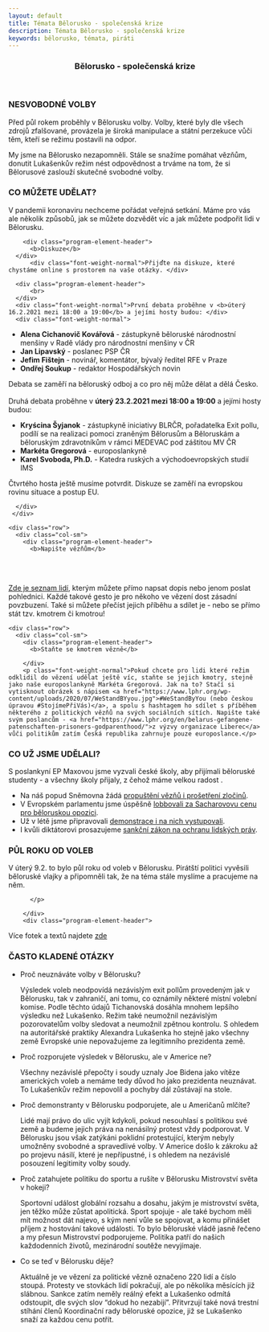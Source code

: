 ```yaml
---
layout: default
title: Témata Bělorusko - společenská krize
description: Témata Bělorusko - společenská krize
keywords: bělorusko, témata, piráti
---
```

<link href="/css/customs.css" rel="stylesheet">
<section >
  <div class="container" id="headline">
<div class="o-section">


<section >
  <div class="container">
   <div class="row">
    <div class="col-sm">
     <div class="o-section-inner">
         <header class="c-page-header">
            <h1 itemprop="headline" class="c-page-title">Bělorusko - společenská krize</h1>
         </header>
     </div>
    </div>
   </div>
  </div>
</section>
<section  class="invert" >
  <div class="container">
   <div class="row">
    <div class="col-sm">
	    <div class="program-element-header">
          <h3>NESVOBODNÉ VOLBY</h3>
      </div>
    </div>
   </div>
  </div>
</section>
<section >
  <div class="container">
    <div class="row">
      <div class="col-sm">
  	    <div class="program-element-header">
	  	    <p class="font-weight-normal">Před půl rokem proběhly v Bělorusku volby. Volby, které byly dle všech zdrojů zfalšované, provázela je široká manipulace a státní perzekuce vůči těm, kteří se režimu postavili na odpor.</p>
        </div>
  	    <div class="program-element-header">
	       	<p class="font-weight-normal">My jsme na Bělorusko nezapomněli. Stále se snažíme pomáhat vězňům, donutit Lukašenkův režim nést odpovědnost a trváme na tom, že si Bělorusové zaslouží skutečné svobodné volby.</p>
        </div>
      </div>
    </div>
  </div>
</section>

<section class="invert">
  <div class="container">
    <div class="row">
      <div class="col-sm">
	      <div class="program-element-header">
          <h3>CO MŮŽETE UDĚLAT?</h3>
        </div>
      </div>
    </div>
  </div>
</section>


<section>
  <div class="container">
    <div class="row">
      <div class="col-sm">
	      <div class="program-element-header">
		      <p class="font-weight-normal">V pandemii koronaviru nechceme pořádat veřejná setkání. Máme pro vás ale několik způsobů, jak se můžete dozvědět víc a jak můžete podpořit lidi v Bělorusku. </p>
       </div>

	    <div class="program-element-header">
          <b>Diskuze</b>
      </div>
		  <div class="font-weight-normal">Přijďte na diskuze, které chystáme online s prostorem na vaše otázky. </div>

      <div class="program-element-header">
          <br>
      </div>
      <div class="font-weight-normal">První debata proběhne v <b>úterý 16.2.2021 mezi 18:00 a 19:00</b> a jejími hosty budou: </div>
      <div class="font-weight-normal">
<ul>
<li><b>Alena Cichanovič Kovářová</b> - zástupkyně běloruské národnostní menšiny v Radě vlády pro národnostní menšiny v ČR</li>
<li><b>Jan Lipavský</b> - poslanec PSP ČR</li>
<li><b>Jefim Fištejn</b> - novinář, komentátor, bývalý ředitel RFE v Praze</li>
<li><b>Ondřej Soukup</b> - redaktor Hospodářských novin</li>
</ul>
Debata se zaměří na běloruský odboj a co pro něj může dělat a dělá Česko.
  </div>

  <div class="program-element-header">
      <br>
  </div>
		  <div class="font-weight-normal">Druhá debata proběhne v <b>úterý 23.2.2021 mezi 18:00 a 19:00</b> a jejími hosty budou:</div>
      <div class="font-weight-normal">
  <ul>
  <li><b>Kryścina Šyjanok</b> - zástupkyně iniciativy BLRČR, pořadatelka Exit pollu, podílí se na realizaci pomoci zraněným Bělorusům a Běloruskám a běloruským zdravotníkům v rámci MEDEVAC pod záštitou MV ČR</li>
  <li><b>Markéta Gregorová</b> - europoslankyně</li>
  <li><b>Karel Svoboda, Ph.D.</b> - Katedra ruských a východoevropských studií IMS</li>
</ul>

Čtvrtého hosta ještě musíme potvrdit. Diskuze se zaměří na evropskou rovinu situace a postup EU.
</div>

      </div>
     </div>

    <div class="row">
      <div class="col-sm">
	    <div class="program-element-header">
          <b>Napište vězňům</b>
<br><br>
        </div>
		<p class="font-weight-normal"><a href="https://prisoners.spring96.org/en">Zde je seznam lidí</a>, kterým můžete přímo napsat dopis nebo jenom poslat pohlednici. Každé takové gesto je pro někoho ve vězení dost zásadní povzbuzení. Také si můžete přečíst jejich příběhu a sdílet je - nebo se přímo stát tzv. kmotrem či kmotrou!</p>
  </div>
    </div>


    <div class="row">
      <div class="col-sm">
	    <div class="program-element-header">
          <b>Staňte se kmotrem vězně</b>

        </div>
		<p class="font-weight-normal">Pokud chcete pro lidi které režim odklidil do vězení udělat ještě víc, staňte se jejich kmotry, stejně jako naše europoslankyně Markéta Gregorová. Jak na to? Stačí si vytisknout obrázek s nápisem <a href="https://www.lphr.org/wp-content/uploads/2020/07/WeStandBYyou.jpg">#WeStandByYou (nebo českou úpravou #StojímePřiVás)</a>, a spolu s hashtagem ho sdílet s příběhem některého z politických vězňů na svých sociálních sítích. Napište také svým poslancům - <a href="https://www.lphr.org/en/belarus-gefangene-patenschaften-prisoners-godparenthood/">z výzvy organizace Liberec</a> vůči politikům zatím Česká republika zahrnuje pouze europoslance.</p>

   </div>
  </div>
 </div>  
</section>
<section class="invert">
  <div class="container">
    <div class="row">
      <div class="col-sm">
	      <div class="program-element-header">
          <h3>CO UŽ JSME UDĚLALI?</h3>
        </div>
      </div>
    </div>
  </div>
</section>
<section>
  <div class="container">
    <div class="row">
      <div class="col-sm">
	      <div class="program-element-header">
		<p class="font-weight-normal">S poslankyní EP Maxovou jsme vyzvali české školy, aby přijímali běloruské studenty - a všechny školy přijaly, z čehož máme velkou radost .</p>
</div>
	      <div class="program-element-header">
<ul>
  <li>Na náš popud Sněmovna žádá <a href="https://www.pirati.cz/tiskove-zpravy/volby-v-belorusku-usneseni.html">propuštění vězňů i prošetření zločinů</a>.</li>
  <li>V Evropském parlamentu jsme úspěšně <a href="https://www.pirati.cz/tiskove-zpravy/beloruska-opozice-sacharovova-cena.html">lobbovali za Sacharovovu cenu pro běloruskou opozici</a>.</li>
  <li>Už v létě jsme připravovali <a href="https://www.lidovky.cz/domov/v-praze-vyjadruji-solidaritu-s-demonstranty-v-minsku-stovky-lidi-lide-se-sesli-i-v-brne.A200816_192108_ln_domov_ele">demonstrace i na nich vystupovali</a>.</li>
  <li>I kvůli diktátorovi prosazujeme <a href="https://blog.aktualne.cz/blogy/jan-lipavsky.php?itemid=37567">sankční zákon na ochranu lidských práv</a>. </li>
</ul>
     </div>
    </div>
   </div>
  </div> 
</section>
<section class="invert">
  <div class="container">
    <div class="row">
      <div class="col-sm">
	      <div class="program-element-header">
          <h3>PŮL ROKU OD VOLEB</h3>
        </div>
      </div>
    </div>
  </div>
</section>
<section>
  <div class="container">
    <div class="row">
      <div class="col-sm">
	      <div class="program-element-header">
		<p class="font-weight-normal">V úterý 9.2. to bylo půl roku od voleb v Bělorusku. Pirátští politici vyvěsili běloruské vlajky a připomněli tak, že na téma stále myslíme a pracujeme na něm.
          
          </p>

        </div>
        <div class="program-element-header">
<p class="font-weight-normal">Více fotek a textů najdete <a href="https://zo.pirati.cz/tema/belorusko/2021_02_09_vlajkoslava_na_podporu_beloruska/">zde</a></p>
</div>
    </div>
   </div>
  </div> 
</section>

<section class="invert">
    <div class="container">
      <div class="row">
        <div class="col-sm">
	        <div class="program-element-header">
          <h3>ČASTO KLADENÉ OTÁZKY</h3>
          </div>
        </div>
      </div>
    </div>
</section>
<section>
  <div class="container">
    <div class="row">
      <div class="col-sm">
	      <div class="program-element-header">
<ul>
  <li><p class="font-weight-bold">Proč neuznáváte volby v Bělorusku?</p></li>
<p  class="font-weight-normal"> Výsledek voleb neodpovídá nezávislým exit pollům provedeným jak v Bělorusku, tak v zahraničí, ani tomu, co oznámily některé místní volební komise. Podle těchto údajů Tichanovská dosáhla mnohem lepšího výsledku než Lukašenko. Režim také neumožnil nezávislým pozorovatelům volby sledovat a neumožnil zpětnou kontrolu. S ohledem na autoritářské praktiky Alexandra Lukašenka ho stejně jako všechny země Evropské unie nepovažujeme za legitimního prezidenta země.</P>

<li><p class="font-weight-bold">Proč rozporujete výsledek v Bělorusku, ale v Americe ne?</p></li>
<p  class="font-weight-normal">Všechny nezávislé přepočty i soudy uznaly Joe Bidena jako vítěze amerických voleb a nemáme tedy důvod ho jako prezidenta neuznávat. To Lukašenkův režim nepovolil a pochyby dál zůstávají na stole. </p>

<li><p class="font-weight-bold">Proč demonstranty v Bělorusku podporujete, ale u Američanů mlčíte?</p></li>
<p  class="font-weight-normal">Lidé mají právo do ulic vyjít kdykoli, pokud nesouhlasí s politikou své země a budeme jejich práva na nenásilný protest vždy podporovat. V Bělorusku jsou však zatýkáni poklidní protestující, kterým nebyly umožněny svobodné a spravedlivé volby. V Americe došlo k zákroku až po projevu násilí, které je nepřípustné, i s ohledem na nezávislé posouzení legitimity volby soudy.</p>

<li><p class="font-weight-bold">Proč zatahujete politiku do sportu a rušíte v Bělorusku Mistrovství světa v hokeji?</p></li>
<p  class="font-weight-normal">Sportovní událost globální rozsahu a dosahu, jakým je mistrovství světa, jen těžko může zůstat apolitická. Sport spojuje - ale také bychom měli mít možnost dát najevo, s kým není vůle se spojovat, a komu přinášet příjem z hostování takové události. To bylo běloruské vládě jasně řečeno a my přesun Mistrovství podporujeme. Politika patří do našich každodenních životů, mezinárodní soutěže nevyjímaje.</p>

<li><p class="font-weight-bold">Co se teď v Bělorusku děje?</p></li>
<p  class="font-weight-normal">Aktuálně je ve vězení za politické vězně označeno 220 lidí a číslo stoupá. Protesty ve stovkách lidí pokračují, ale po několika měsících již slábnou. Sankce zatím neměly reálný efekt a Lukašenko odmítá odstoupit, dle svých slov “dokud ho nezabijí”. Přitvrzují také nová trestní stíhání členů Koordinační rady běloruské opozice, již se Lukašenko snaží za každou cenu potřít. </p>

</ul> 
     </div>
    </div>
   </div>
  </div> 
</section>


</div>
</div>
</section>
